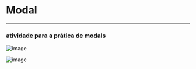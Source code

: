 # Modal
---

### atividade para a prática de modals

![image](https://github.com/user-attachments/assets/96d501f7-6fcc-4610-b8f8-df0067d6fbb2)

![image](https://github.com/user-attachments/assets/525322a0-7e1d-4fcf-b708-199a8948837d)

